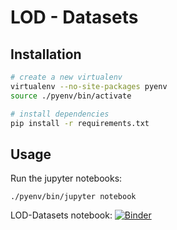 # LOD - Datasets

## Installation

```bash
# create a new virtualenv
virtualenv --no-site-packages pyenv
source ./pyenv/bin/activate

# install dependencies
pip install -r requirements.txt
```


## Usage

Run the jupyter notebooks:

```
./pyenv/bin/jupyter notebook
```


LOD-Datasets notebook: [![Binder](https://mybinder.org/badge_logo.svg)](https://mybinder.org/v2/gh/opendatazurich/lod-datasets/master?filepath=LOD-Datasets.ipynb)
